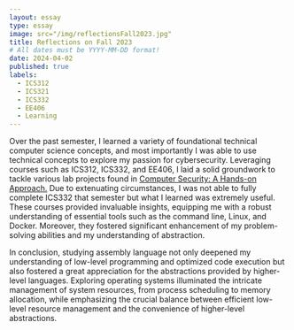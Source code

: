 ```yaml
---
layout: essay
type: essay
image: src="/img/reflectionsFall2023.jpg"
title: Reflections on Fall 2023
# All dates must be YYYY-MM-DD format!
date: 2024-04-02
published: true
labels:
  - ICS312
  - ICS321
  - ICS332
  - EE406
  - Learning
---
```


  
  Over the past semester, I learned a variety of foundational technical computer science concepts, and most importantly I was able to use technical concepts to explore my passion for cybersecurity. Leveraging courses such as ICS312, ICS332, and EE406, I laid a solid groundwork to tackle various lab projects found in <a href="https://books.google.com/books/about/Computer_Security.html?id=DI8szwEACAAJ">Computer Security: A Hands-on Approach.</a> Due to extenuating circumstances, I was not able to fully complete ICS332 that semester but what I learned was extremely useful. These courses provided invaluable insights, equipping me with a robust understanding of essential tools such as the command line, Linux, and Docker. Moreover, they fostered significant enhancement of my problem-solving abilities and my understanding of abstraction.  
    

In conclusion, studying assembly language not only deepened my understanding of low-level programming and optimized code execution but also fostered a great appreciation for the abstractions provided by higher-level languages. Exploring operating systems illuminated the intricate management of system resources, from process scheduling to memory allocation, while emphasizing the crucial balance between efficient low-level resource management and the convenience of higher-level abstractions.

  



 
